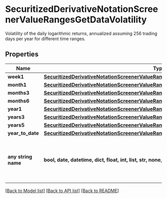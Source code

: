 # SecuritizedDerivativeNotationScreenerValueRangesGetDataVolatility

Volatility of the daily logarithmic returns, annualized assuming 256 trading days per year for different time ranges.

## Properties
Name | Type | Description | Notes
------------ | ------------- | ------------- | -------------
**week1** | [**SecuritizedDerivativeNotationScreenerValueRangesGetDataPerformanceEndOfDayWeek1**](SecuritizedDerivativeNotationScreenerValueRangesGetDataPerformanceEndOfDayWeek1.md) |  | [optional] 
**month1** | [**SecuritizedDerivativeNotationScreenerValueRangesGetDataPerformanceEndOfDayMonth1**](SecuritizedDerivativeNotationScreenerValueRangesGetDataPerformanceEndOfDayMonth1.md) |  | [optional] 
**months3** | [**SecuritizedDerivativeNotationScreenerValueRangesGetDataPerformanceEndOfDayMonths3**](SecuritizedDerivativeNotationScreenerValueRangesGetDataPerformanceEndOfDayMonths3.md) |  | [optional] 
**months6** | [**SecuritizedDerivativeNotationScreenerValueRangesGetDataPerformanceEndOfDayMonths6**](SecuritizedDerivativeNotationScreenerValueRangesGetDataPerformanceEndOfDayMonths6.md) |  | [optional] 
**year1** | [**SecuritizedDerivativeNotationScreenerValueRangesGetDataPerformanceEndOfDayYear1**](SecuritizedDerivativeNotationScreenerValueRangesGetDataPerformanceEndOfDayYear1.md) |  | [optional] 
**years3** | [**SecuritizedDerivativeNotationScreenerValueRangesGetDataPerformanceEndOfDayYears3**](SecuritizedDerivativeNotationScreenerValueRangesGetDataPerformanceEndOfDayYears3.md) |  | [optional] 
**years5** | [**SecuritizedDerivativeNotationScreenerValueRangesGetDataPerformanceEndOfDayYears5**](SecuritizedDerivativeNotationScreenerValueRangesGetDataPerformanceEndOfDayYears5.md) |  | [optional] 
**year_to_date** | [**SecuritizedDerivativeNotationScreenerValueRangesGetDataPerformanceEndOfDayYearToDate**](SecuritizedDerivativeNotationScreenerValueRangesGetDataPerformanceEndOfDayYearToDate.md) |  | [optional] 
**any string name** | **bool, date, datetime, dict, float, int, list, str, none_type** | any string name can be used but the value must be the correct type | [optional]

[[Back to Model list]](../README.md#documentation-for-models) [[Back to API list]](../README.md#documentation-for-api-endpoints) [[Back to README]](../README.md)


